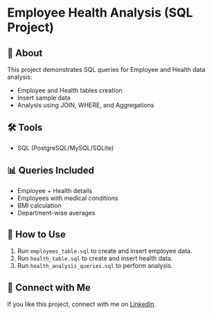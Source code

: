 # Employee Health Analysis (SQL Project)

## 📌 About
This project demonstrates SQL queries for Employee and Health data analysis:
- Employee and Health tables creation
- Insert sample data
- Analysis using JOIN, WHERE, and Aggregations

## 🛠️ Tools
- SQL (PostgreSQL/MySQL/SQLite)

## 📊 Queries Included
- Employee + Health details
- Employees with medical conditions
- BMI calculation
- Department-wise averages

## 🚀 How to Use
1. Run `employees_table.sql` to create and insert employee data.
2. Run `health_table.sql` to create and insert health data.
3. Run `health_analysis_queries.sql` to perform analysis.

## 🔗 Connect with Me
If you like this project, connect with me on [LinkedIn](linkedin.com/in/jyoti-kashyap-58a32336b
).
